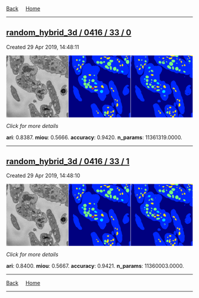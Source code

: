 
[Back](..)&nbsp;&nbsp;&nbsp;&nbsp;&nbsp;[Home](https://leapmanlab.github.io/snapshots)

---

<div class="summary"><a href="0"><h2>random_hybrid_3d / 0416 / 33 / 0</h2></a><p>Created 29 Apr 2019, 14:48:11
</p><a href="0"><img src="0/media/summary.png" align="center"></a><p>
<i>Click for more details</i>
</p></div>

**ari**: 0.8387. **miou**: 0.5666. **accuracy**: 0.9420. **n_params**: 11361319.0000. 

---

<div class="summary"><a href="1"><h2>random_hybrid_3d / 0416 / 33 / 1</h2></a><p>Created 29 Apr 2019, 14:48:10
</p><a href="1"><img src="1/media/summary.png" align="center"></a><p>
<i>Click for more details</i>
</p></div>

**ari**: 0.8400. **miou**: 0.5667. **accuracy**: 0.9421. **n_params**: 11360003.0000. 

---

[Back](..)&nbsp;&nbsp;&nbsp;&nbsp;&nbsp;[Home](https://leapmanlab.github.io/snapshots)

---